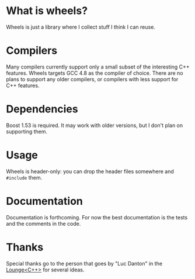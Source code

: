 # What is wheels?

Wheels is just a library where I collect stuff I think I can reuse.

# Compilers

Many compilers currently support only a small subset of the interesting C++
features. Wheels targets GCC 4.8 as the compiler of choice.
There are no plans to support any older compilers, or compilers with less
support for C++ features.

# Dependencies

Boost 1.53 is required. It may work with older versions, but I don't plan on
supporting them.

# Usage

Wheels is header-only: you can drop the header files somewhere and `#include`
them.

# Documentation

Documentation is forthcoming. For now the best documentation is the tests and
the comments in the code.

# Thanks

Special thanks go to the person that goes by "Luc Danton" in the
[Lounge<C++>][lounge] for several ideas.

 [lounge]: http://chat.stackoverflow.com/rooms/10

